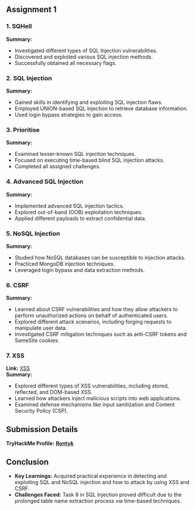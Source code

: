 ## Assignment 1

### 1. SQHell
**Summary:**  
- Investigated different types of SQL Injection vulnerabilities.
- Discovered and exploited various SQL injection methods.
- Successfully obtained all necessary flags.

### 2. SQL Injection
**Summary:**  
- Gained skills in identifying and exploiting SQL injection flaws.
- Employed UNION-based SQL injection to retrieve database information.
- Used login bypass strategies to gain access.

### 3. Prioritise 
**Summary:**  
- Examined lesser-known SQL injection techniques.
- Focused on executing time-based blind SQL injection attacks.
- Completed all assigned challenges.

### 4. Advanced SQL Injection
**Summary:**  
- Implemented advanced SQL injection tactics.
- Explored out-of-band (OOB) exploitation techniques.
- Applied different payloads to extract confidential data.

### 5. NoSQL Injection 
**Summary:**  
- Studied how NoSQL databases can be susceptible to injection attacks.
- Practiced MongoDB injection techniques.
- Leveraged login bypass and data extraction methods.

### 6. CSRF 
**Summary:**
- Learned about CSRF vulnerabilities and how they allow attackers to perform unauthorized actions on behalf of authenticated users.
- Explored different attack scenarios, including forging requests to manipulate user data.
- Investigated CSRF mitigation techniques such as anti-CSRF tokens and SameSite cookies.

### 7. XSS
**Link:** [XSS](https://tryhackme.com/room/axss)  
**Summary:**
- Explored different types of XSS vulnerabilities, including stored, reflected, and DOM-based XSS.
- Learned how attackers inject malicious scripts into web applications.
- Examined defense mechanisms like input sanitization and Content Security Policy (CSP).

## Submission Details
**TryHackMe Profile:** [**Rontyk**](https://tryhackme.com/p/Rontyk)

## Conclusion
- **Key Learnings:** Acquired practical experience in detecting and exploiting SQL and NoSQL injection and how to attack by using XSS and CSRF.
- **Challenges Faced:** Task 8 in SQL Injection proved difficult due to the prolonged table name extraction process via time-based techniques.

